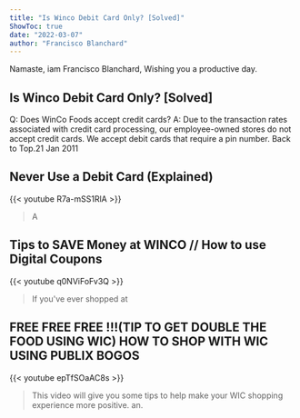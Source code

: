 ```yaml
---
title: "Is Winco Debit Card Only? [Solved]"
ShowToc: true 
date: "2022-03-07"
author: "Francisco Blanchard" 
---
```


Namaste, iam Francisco Blanchard, Wishing you a productive day.
## Is Winco Debit Card Only? [Solved]
Q: Does WinCo Foods accept credit cards? A: Due to the transaction rates associated with credit card processing, our employee-owned stores do not accept credit cards. We accept debit cards that require a pin number. Back to Top.21 Jan 2011

## Never Use a Debit Card (Explained)
{{< youtube R7a-mSS1RlA >}}
>A 

## Tips to SAVE Money at WINCO // How to use Digital Coupons
{{< youtube q0NViFoFv3Q >}}
>If you've ever shopped at 

## FREE FREE FREE !!!(TIP TO GET DOUBLE THE FOOD USING WIC) HOW TO SHOP WITH WIC USING PUBLIX BOGOS
{{< youtube epTfSOaAC8s >}}
>This video will give you some tips to help make your WIC shopping experience more positive. an.

